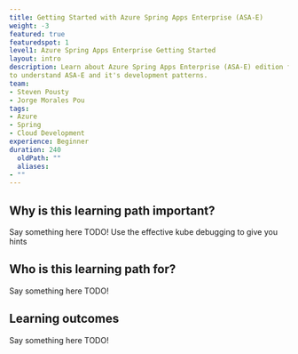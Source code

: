 ```yaml
---
title: Getting Started with Azure Spring Apps Enterprise (ASA-E)
weight: -3
featured: true
featuredspot: 1
level1: Azure Spring Apps Enterprise Getting Started
layout: intro
description: Learn about Azure Spring Apps Enterprise (ASA-E) edition from the ground up. You get a firm foundation 
to understand ASA-E and it's development patterns. 
team:
- Steven Pousty
- Jorge Morales Pou
tags:
- Azure
- Spring 
- Cloud Development
experience: Beginner
duration: 240
  oldPath: ""
  aliases: 
- ""
---
```


## Why is this learning path important?

Say something here TODO! Use the effective kube debugging to give you hints



## Who is this learning path for?

Say something here TODO!

## Learning outcomes

Say something here TODO!